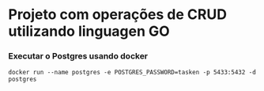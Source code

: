 # Projeto com operações de CRUD utilizando linguagen GO

### Executar o Postgres usando docker
```docker run --name postgres -e POSTGRES_PASSWORD=tasken -p 5433:5432 -d postgres```
